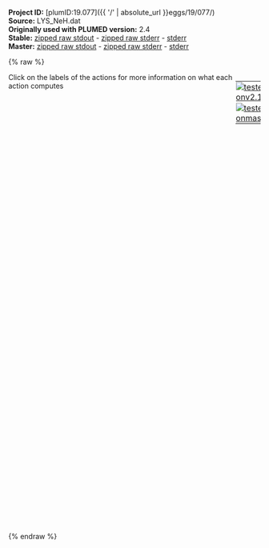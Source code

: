 **Project ID:** [plumID:19.077]({{ '/' | absolute_url }}eggs/19/077/)  
**Source:** LYS_NeH.dat  
**Originally used with PLUMED version:** 2.4  
**Stable:** [zipped raw stdout](LYS_NeH.dat.plumed.stdout.txt.zip) - [zipped raw stderr](LYS_NeH.dat.plumed.stderr.txt.zip) - [stderr](LYS_NeH.dat.plumed.stderr)  
**Master:** [zipped raw stdout](LYS_NeH.dat.plumed_master.stdout.txt.zip) - [zipped raw stderr](LYS_NeH.dat.plumed_master.stderr.txt.zip) - [stderr](LYS_NeH.dat.plumed_master.stderr)  

{% raw %}
<div style="width: 100%; float:left">
<div style="width: 90%; float:left" id="value_details_data/LYS_NeH.dat"> Click on the labels of the actions for more information on what each action computes </div>
<div style="width: 10%; float:left"><table><tr><td style="padding:1px"><a href="LYS_NeH.dat.plumed.stderr"><img src="https://img.shields.io/badge/v2.10-passing-green.svg" alt="tested onv2.10" /></a></td></tr><tr><td style="padding:1px"><a href="LYS_NeH.dat.plumed_master.stderr"><img src="https://img.shields.io/badge/master-passing-green.svg" alt="tested onmaster" /></a></td></tr></table></div></div>
<pre style="width=97%;">
<span style="color:blue" class="comment">#RESTART</span>
<span style="color:blue" class="comment">#CVs </span>
<span class="plumedtooltip" style="color:green">MOLINFO<span class="right">This command is used to provide information on the molecules that are present in your system. <a href="https://www.plumed.org/doc-master/user-doc/html/_m_o_l_i_n_f_o.html" style="color:green">More details</a><i></i></span></span> <span class="plumedtooltip">MOLTYPE<span class="right"> what kind of molecule is contained in the pdb file - usually not needed since protein/RNA/DNA are compatible<i></i></span></span>=protein <span class="plumedtooltip">STRUCTURE<span class="right">a file in pdb format containing a reference structure<i></i></span></span>=lys.pdb
<span style="display:none;" id="data/LYS_NeH.dat">The MOLINFO action with label <b></b> calculates something</span><b name="data/LYS_NeH.datc1" onclick='showPath("data/LYS_NeH.dat","data/LYS_NeH.datc1","data/LYS_NeH.datc1","violet")'>c1</b><span style="display:none;" id="data/LYS_NeH.datc1">The COM action with label <b>c1</b> calculates the following quantities:<table  align="center" frame="void" width="95%" cellpadding="5%"><tr><td width="5%"><b> Quantity </b>  </td><td width="5%"><b> Type </b>  </td><td><b> Description </b> </td></tr><tr><td width="5%">c1</td><td width="5%"><font color="violet">atoms</font></td><td>virtual atom calculated by COM action</td></tr></table></span>: <span class="plumedtooltip" style="color:green">COM<span class="right">Calculate the center of mass for a group of atoms. <a href="https://www.plumed.org/doc-master/user-doc/html/_c_o_m.html" style="color:green">More details</a><i></i></span></span> <span class="plumedtooltip">ATOMS<span class="right">the list of atoms which are involved the virtual atom's definition<i></i></span></span>=1-34 <span style="color:blue" class="comment">#COM from peptide to surface </span>
<b name="data/LYS_NeH.datd1" onclick='showPath("data/LYS_NeH.dat","data/LYS_NeH.datd1","data/LYS_NeH.datd1","black")'>d1</b><span style="display:none;" id="data/LYS_NeH.datd1">The DISTANCE action with label <b>d1</b> calculates the following quantities:<table  align="center" frame="void" width="95%" cellpadding="5%"><tr><td width="5%"><b> Quantity </b>  </td><td width="5%"><b> Type </b>  </td><td><b> Description </b> </td></tr><tr><td width="5%">d1.x</td><td width="5%"><font color="black">scalar</font></td><td>the x-component of the vector connecting the two atoms</td></tr><tr><td width="5%">d1.y</td><td width="5%"><font color="black">scalar</font></td><td>the y-component of the vector connecting the two atoms</td></tr><tr><td width="5%">d1.z</td><td width="5%"><font color="black">scalar</font></td><td>the z-component of the vector connecting the two atoms</td></tr></table></span>: <span class="plumedtooltip" style="color:green">DISTANCE<span class="right">Calculate the distance between a pair of atoms. <a href="https://www.plumed.org/doc-master/user-doc/html/_d_i_s_t_a_n_c_e.html" style="color:green">More details</a><i></i></span></span> <span class="plumedtooltip">ATOMS<span class="right">the pair of atom that we are calculating the distance between<i></i></span></span>=2562,<b name="data/LYS_NeH.datc1">c1</b> <span class="plumedtooltip">COMPONENTS<span class="right"> calculate the x, y and z components of the distance separately and store them as label<i></i></span></span> <span class="plumedtooltip">NOPBC<span class="right"> ignore the periodic boundary conditions when calculating distances<i></i></span></span> <span style="color:blue" class="comment">#dist peptide to surface</span>
<br/><span style="color:blue" class="comment">#restraint </span>
<b name="data/LYS_NeH.datwall1" onclick='showPath("data/LYS_NeH.dat","data/LYS_NeH.datwall1","data/LYS_NeH.datwall1","black")'>wall1</b><span style="display:none;" id="data/LYS_NeH.datwall1">The UPPER_WALLS action with label <b>wall1</b> calculates the following quantities:<table  align="center" frame="void" width="95%" cellpadding="5%"><tr><td width="5%"><b> Quantity </b>  </td><td width="5%"><b> Type </b>  </td><td><b> Description </b> </td></tr><tr><td width="5%">wall1.bias</td><td width="5%"><font color="black">scalar</font></td><td>the instantaneous value of the bias potential</td></tr><tr><td width="5%">wall1.force2</td><td width="5%"><font color="black">scalar</font></td><td>the instantaneous value of the squared force due to this bias potential</td></tr></table></span>: <span class="plumedtooltip" style="color:green">UPPER_WALLS<span class="right">Defines a wall for the value of one or more collective variables, <a href="https://www.plumed.org/doc-master/user-doc/html/_u_p_p_e_r__w_a_l_l_s.html" style="color:green">More details</a><i></i></span></span> <span class="plumedtooltip">ARG<span class="right">the arguments on which the bias is acting<i></i></span></span>=<b name="data/LYS_NeH.datd1">d1.z</b> <span class="plumedtooltip">AT<span class="right">the positions of the wall<i></i></span></span>=3.0 <span class="plumedtooltip">KAPPA<span class="right">the force constant for the wall<i></i></span></span>=1500

<span style="color:blue" class="comment">#pb</span>
<span class="plumedtooltip" style="color:green">METAD<span class="right">Used to performed metadynamics on one or more collective variables. <a href="https://www.plumed.org/doc-master/user-doc/html/_m_e_t_a_d.html" style="color:green">More details</a><i></i></span></span> ...
<span class="plumedtooltip">ARG<span class="right">the labels of the scalars on which the bias will act<i></i></span></span>=<b name="data/LYS_NeH.datd1">d1.z</b>
<span class="plumedtooltip">SIGMA<span class="right">the widths of the Gaussian hills<i></i></span></span>=0.05
<span class="plumedtooltip">HEIGHT<span class="right">the heights of the Gaussian hills<i></i></span></span>=0.2 <span style="color:blue" class="comment">#kj/mol</span>
<span class="plumedtooltip">PACE<span class="right">the frequency for hill addition<i></i></span></span>=500 
<span class="plumedtooltip">BIASFACTOR<span class="right">use well tempered metadynamics and use this bias factor<i></i></span></span>=10
<span class="plumedtooltip">TEMP<span class="right">the system temperature - this is only needed if you are doing well-tempered metadynamics<i></i></span></span>=300
<span class="plumedtooltip">GRID_MIN<span class="right">the lower bounds for the grid<i></i></span></span>=-3.0
<span class="plumedtooltip">GRID_MAX<span class="right">the upper bounds for the grid<i></i></span></span>=7.0
<span class="plumedtooltip">LABEL<span class="right">a label for the action so that its output can be referenced in the input to other actions<i></i></span></span>=<b name="data/LYS_NeH.datmetad" onclick='showPath("data/LYS_NeH.dat","data/LYS_NeH.datmetad","data/LYS_NeH.datmetad","black")'>metad</b><span style="display:none;" id="data/LYS_NeH.datmetad">The METAD action with label <b>metad</b> calculates the following quantities:<table  align="center" frame="void" width="95%" cellpadding="5%"><tr><td width="5%"><b> Quantity </b>  </td><td width="5%"><b> Type </b>  </td><td><b> Description </b> </td></tr><tr><td width="5%">metad.bias</td><td width="5%"><font color="black">scalar</font></td><td>the instantaneous value of the bias potential</td></tr></table></span>
<span class="plumedtooltip">FILE<span class="right"> a file in which the list of added hills is stored<i></i></span></span>=HILLS.d1
... METAD

<br/><span class="plumedtooltip" style="color:green">PRINT<span class="right">Print quantities to a file. <a href="https://www.plumed.org/doc-master/user-doc/html/_p_r_i_n_t.html" style="color:green">More details</a><i></i></span></span> <span class="plumedtooltip">ARG<span class="right">the labels of the values that you would like to print to the file<i></i></span></span>=<b name="data/LYS_NeH.datd1">d1.z</b>,<b name="data/LYS_NeH.datmetad">metad.bias</b> <span class="plumedtooltip">STRIDE<span class="right"> the frequency with which the quantities of interest should be output<i></i></span></span>=500 <span class="plumedtooltip">FILE<span class="right">the name of the file on which to output these quantities<i></i></span></span>=COLVAR
</pre>
{% endraw %}
